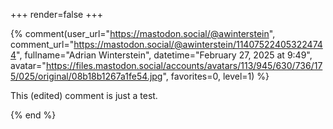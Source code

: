 +++
render=false
+++

{% comment(user_url="https://mastodon.social/@awinterstein", comment_url="https://mastodon.social/@awinterstein/114075224053224744", fullname="Adrian Winterstein", datetime="February 27, 2025 at 9:49", avatar="https://files.mastodon.social/accounts/avatars/113/945/630/736/175/025/original/08b18b1267a1fe54.jpg", favorites=0, level=1) %}<p>This (edited) comment is just a test.</p>{% end %}